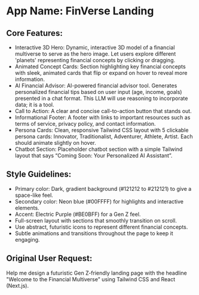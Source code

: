 # **App Name**: FinVerse Landing

## Core Features:

- Interactive 3D Hero: Dynamic, interactive 3D model of a financial multiverse to serve as the hero image. Let users explore different 'planets' representing financial concepts by clicking or dragging.
- Animated Concept Cards: Section highlighting key financial concepts with sleek, animated cards that flip or expand on hover to reveal more information.
- AI Financial Advisor: AI-powered financial advisor tool. Generates personalized financial tips based on user input (age, income, goals) presented in a chat format. This LLM will use reasoning to incorporate data; it is a tool.
- Call to Action: A clear and concise call-to-action button that stands out.
- Informational Footer: A footer with links to important resources such as terms of service, privacy policy, and contact information.
- Persona Cards: Clean, responsive Tailwind CSS layout with 5 clickable persona cards: Innovator, Traditionalist, Adventurer, Athlete, Artist. Each should animate slightly on hover.
- Chatbot Section: Placeholder chatbot section with a simple Tailwind layout that says “Coming Soon: Your Personalized AI Assistant”.

## Style Guidelines:

- Primary color: Dark, gradient background (#121212 to #212121) to give a space-like feel.
- Secondary color: Neon blue (#00FFFF) for highlights and interactive elements.
- Accent: Electric Purple (#BE0BFF) for a Gen Z feel.
- Full-screen layout with sections that smoothly transition on scroll.
- Use abstract, futuristic icons to represent different financial concepts.
- Subtle animations and transitions throughout the page to keep it engaging.

## Original User Request:
Help me design a futuristic Gen Z-friendly landing page with the headline "Welcome to the Financial Multiverse" using Tailwind CSS and React (Next.js).
  